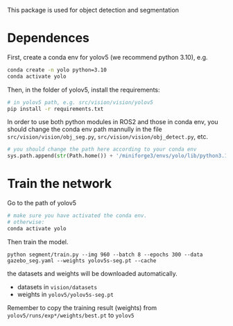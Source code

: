 This package is used for object detection and segmentation

# Dependences

First, create a conda env for yolov5 (we recommend python 3.10), e.g.
```bash
conda create -n yolo python=3.10
conda activate yolo
```
Then, in the folder of yolov5, install the requirements:
```bash
# in yolov5 path, e.g. src/vision/vision/yolov5
pip install -r requirements.txt
```

In order to use both python modules in ROS2 and those in conda env, you should change the conda env path mannully in the file `src/vision/vision/obj_seg.py`, `src/vision/vision/obj_detect.py`, etc. 
```python
# you should change the path here according to your conda env
sys.path.append(str(Path.home()) + '/miniforge3/envs/yolo/lib/python3.10/site-packages')
```

# Train the network

Go to the path of yolov5

```bash
# make sure you have activated the conda env. 
# otherwise:
conda activate yolo
```

Then train the model.

```shell
python segment/train.py --img 960 --batch 8 --epochs 300 --data gazebo_seg.yaml --weights yolov5s-seg.pt --cache
```

the datasets and weights will be downloaded automatically. 

* datasets in `vision/datasets`
* weights in `yolov5/yolov5s-seg.pt`

Remember to copy the training result (weights) from `yolov5/runs/exp*/weights/best.pt` to `yolov5`

